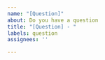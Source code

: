 ```yaml
---
name: "[Question]"
about: Do you have a question
title: "[Question] - "
labels: question
assignees: ''

---
```



